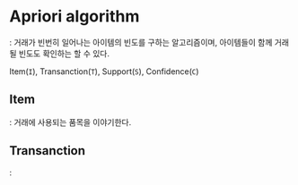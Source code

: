 # Apriori algorithm
: 거래가 빈번히 일어나는 아이템의 빈도를 구하는 알고리즘이며, 아이템들이 함께 거래될 빈도도 확인하는 할 수 있다.

Item(`I`), Transanction(`T`), Support(`S`), Confidence(`C`)

## Item
: 거래에 사용되는 품목을 이야기한다.

## Transanction
: 
